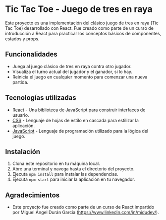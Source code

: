 # Tic Tac Toe - Juego de tres en raya

Este proyecto es una implementación del clásico juego de tres en raya (Tic Tac Toe) desarrollado con React. Fue creado como parte de un curso de introducción a React para practicar los conceptos básicos de componentes, estados y props.

## Funcionalidades

- Juega al juego clásico de tres en raya contra otro jugador.
- Visualiza el turno actual del jugador y el ganador, si lo hay.
- Reinicia el juego en cualquier momento para comenzar una nueva partida.

## Tecnologías utilizadas

- [React](https://reactjs.org/) - Una biblioteca de JavaScript para construir interfaces de usuario.
- [CSS](https://developer.mozilla.org/en-US/docs/Web/CSS) - Lenguaje de hojas de estilo en cascada para estilizar la aplicación.
- [JavaScript](https://developer.mozilla.org/en-US/docs/Web/JavaScript) - Lenguaje de programación utilizado para la lógica del juego.

## Instalación

1. Clona este repositorio en tu máquina local.
2. Abre una terminal y navega hasta el directorio del proyecto.
3. Ejecuta `npm install` para instalar las dependencias.
4. Ejecuta `npm start` para iniciar la aplicación en tu navegador.

## Agradecimientos

- Este proyecto fue creado como parte de un curso de React impartido por Miguel Ángel Durán García (https://www.linkedin.com/in/midudev/).

